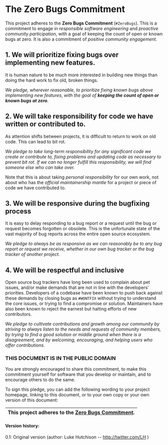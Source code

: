 
# The Zero Bugs Commitment

This project adheres to the **Zero Bugs Commitment** (`#ZeroBugs`).
This is a commitment to engage in *responsible software engineering* and
*proactive community participation*, with a goal of keeping the count of
open or known bugs at zero. It is also a commitment of *positive community
engagement*.

## 1. We will prioritize fixing bugs over implementing new features.

It is human nature to be much more interested in building new things than doing
the hard work to fix old, broken things.

*We pledge, wherever reasonable, to prioritize fixing known bugs above
implementing new features, with the goal of **keeping the count of open or known
bugs at zero**.*

## 2. We will take responsibility for code we have written or contributed to.

As attention shifts between projects, it is difficult to return to work on old
code. This can lead to bit rot.

*We pledge to take long-term responsibility for any significant code we create
or contribute to, fixing problems and updating code as necessary to prevent bit
rot. If we can no longer fulfill this responsibility, we will find someone else
who can take over.* 

Note that this is about taking *personal responsibility* for our own work, not
about who has the *official maintainership mantle* for a project or piece of
code we have contributed to.

## 3. We will be responsive during the bugfixing process

It is easy to delay responding to a bug report or a request until the bug or
request becomes forgotten or obsolete. This is the unfortunate state of the vast
majority of bug reports across the entire open source ecosystem. 

*We pledge to always be as responsive as we can reasonably be to any bug report
or request we receive, whether in our own bug tracker or the bug tracker of
another project.* 

## 4. We will be respectful and inclusive

Open source bug trackers have long been used to complain about pet issues,
and/or make demands that are not in line with the developers' priorities.
Developers of a codebase have been known to push back against these demands
by closing bugs as `#WONTFIX` without trying to understand the core issues,
or trying to find a compromise or solution. Maintainers have also been known
to reject the earnest but halting efforts of new contributors.

*We pledge to cultivate contributions and growth among our community by
striving to always listen to the needs and requests of community members,
by trying to find a good solution or middle ground when there is a disagreement,
and by welcoming, encouraging, and helping users who offer contributions.*


### THIS DOCUMENT IS IN THE PUBLIC DOMAIN

You are strongly encouraged to share this commitment, to make this commitment
yourself for software that you develop or maintain, and to encourage others to
do the same.

To sign this pledge, you can add the following wording to your project homepage,
linking to this document, or to your own copy or your own version of this
document:

| **This project adheres to the [Zero Bugs Commitment](https://github.com/classgraph/classgraph/blob/master/Zero-Bugs-Commitment.md).** |
|-----------------------------|


#### Version history:

0.1: Original version (author: Luke Hutchison -- http://twitter.com/LH )

